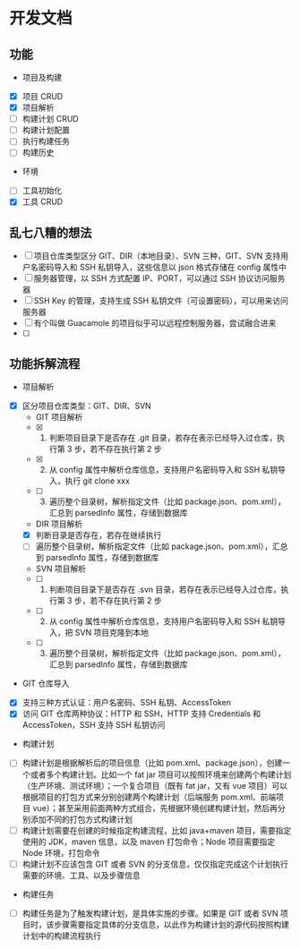 # 开发文档

## 功能
- 项目及构建
- [x] 项目 CRUD 
- [x] 项目解析
- [ ] 构建计划 CRUD
- [ ] 构建计划配置
- [ ] 执行构建任务
- [ ] 构建历史
- 环境
- [ ] 工具初始化
- [x] 工具 CRUD

## 乱七八糟的想法
- [ ] 项目仓库类型区分 GIT、DIR（本地目录）、SVN 三种，GIT、SVN 支持用户名密码导入和 SSH 私钥导入，这些信息以 json 格式存储在 config 属性中
- [ ] 服务器管理，以 SSH 方式配置 IP、PORT，可以通过 SSH 协议访问服务器
- [ ] SSH Key 的管理，支持生成 SSH 私钥文件（可设置密码），可以用来访问服务器
- [ ] 有个叫做 Guacamole 的项目似乎可以远程控制服务器，尝试融合进来
- [ ] 

## 功能拆解流程
- 项目解析
- [x] 区分项目仓库类型：GIT、DIR、SVN
    - GIT 项目解析
    - [x] 1. 判断项目目录下是否存在 .git 目录，若存在表示已经导入过仓库，执行第 3 步，若不存在执行第 2 步
    - [x] 2. 从 config 属性中解析仓库信息，支持用户名密码导入和 SSH 私钥导入，执行 git clone xxx
    - [ ] 3. 遍历整个目录树，解析指定文件（比如 package.json、pom.xml），汇总到 parsedInfo 属性，存储到数据库
    - DIR 项目解析
    - [x] 判断目录是否存在，若存在继续执行
    - [ ] 遍历整个目录树，解析指定文件（比如 package.json、pom.xml），汇总到 parsedInfo 属性，存储到数据库
    - SVN 项目解析
    - [ ] 1. 判断项目目录下是否存在 .svn 目录，若存在表示已经导入过仓库，执行第 3 步，若不存在执行第 2 步
    - [ ] 2. 从 config 属性中解析仓库信息，支持用户名密码导入和 SSH 私钥导入，把 SVN 项目克隆到本地
    - [ ] 3. 遍历整个目录树，解析指定文件（比如 package.json、pom.xml），汇总到 parsedInfo 属性，存储到数据库
- GIT 仓库导入
- [x] 支持三种方式认证：用户名密码、SSH 私钥、AccessToken
- [x] 访问 GIT 仓库两种协议：HTTP 和 SSH，HTTP 支持 Credentials 和 AccessToken，SSH 支持 SSH 私钥访问
- 构建计划
- [ ] 构建计划是根据解析后的项目信息（比如 pom.xml、package.json），创建一个或者多个构建计划。比如一个 fat jar 项目可以按照环境来创建两个构建计划（生产环境、测试环境）；一个复合项目（既有 fat jar，又有 vue 项目）可以根据项目的打包方式来分别创建两个构建计划（后端服务 pom.xml、前端项目 vue）；甚至采用前面两种方式组合，先根据环境创建构建计划，然后再分别添加不同的打包方式构建计划
- [ ] 构建计划需要在创建的时候指定构建流程，比如 java+maven 项目，需要指定使用的 JDK，maven 信息，以及 maven 打包命令；Node 项目需要指定 Node 环境，打包命令
- [ ] 构建计划不应该包含 GIT 或者 SVN 的分支信息，仅仅指定完成这个计划执行需要的环境、工具、以及步骤信息
- 构建任务
- [ ] 构建任务是为了触发构建计划，是具体实施的步骤。如果是 GIT 或者 SVN 项目时，该步骤需要指定具体的分支信息，以此作为构建计划的源代码按照构建计划中的构建流程执行